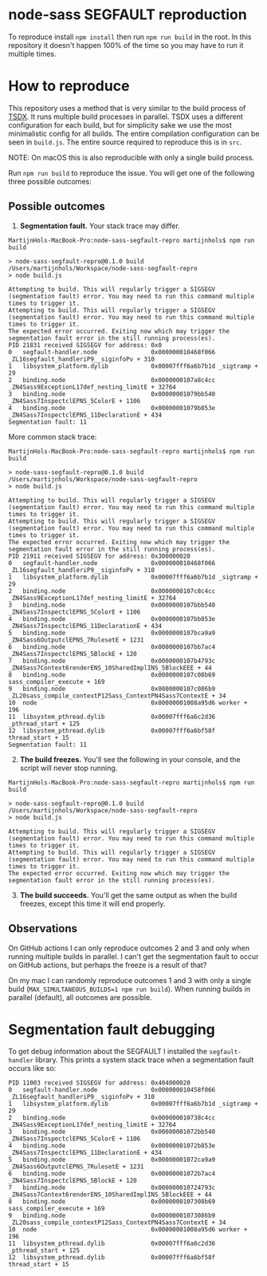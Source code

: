 # node-sass SEGFAULT reproduction

To reproduce install `npm install` then run `npm run build` in the root. In this repository it doesn't happen 100% of the time so you may have to run it multiple times.

# How to reproduce

This repository uses a method that is very similar to the build process of [TSDX](https://github.com/jaredpalmer/tsdx/). It runs multiple build processes in parallel. TSDX uses a different configuration for each build, but for simplicity sake we use the most minimalistic config for all builds. The entire compilation configuration can be seen in `build.js`. The entire source required to reproduce this is in `src`.

NOTE: On macOS this is also reproducible with only a single build process.

Run `npm run build` to reproduce the issue. You will get one of the following three possible outcomes:

## Possible outcomes

1. **Segmentation fault.** Your stack trace may differ.
```
MartijnHols-MacBook-Pro:node-sass-segfault-repro martijnhols$ npm run build

> node-sass-segfault-repro@0.1.0 build /Users/martijnhols/Workspace/node-sass-segfault-repro
> node build.js

Attempting to build. This will regularly trigger a SIGSEGV (segmentation fault) error. You may need to run this command multiple times to trigger it.
Attempting to build. This will regularly trigger a SIGSEGV (segmentation fault) error. You may need to run this command multiple times to trigger it.
The expected error occurred. Exiting now which may trigger the segmentation fault error in the still running process(es).
PID 21831 received SIGSEGV for address: 0x0
0   segfault-handler.node               0x000000010468f066 _ZL16segfault_handleriP9__siginfoPv + 310
1   libsystem_platform.dylib            0x00007fff6a6b7b1d _sigtramp + 29
2   binding.node                        0x0000000107a8c4cc _ZN4Sass9ExceptionL17def_nesting_limitE + 32764
3   binding.node                        0x00000001079bb540 _ZN4Sass7InspectclEPNS_5ColorE + 1106
4   binding.node                        0x00000001079b853e _ZN4Sass7InspectclEPNS_11DeclarationE + 434
Segmentation fault: 11
```
More common stack trace:
```
MartijnHols-MacBook-Pro:node-sass-segfault-repro martijnhols$ npm run build

> node-sass-segfault-repro@0.1.0 build /Users/martijnhols/Workspace/node-sass-segfault-repro
> node build.js

Attempting to build. This will regularly trigger a SIGSEGV (segmentation fault) error. You may need to run this command multiple times to trigger it.
Attempting to build. This will regularly trigger a SIGSEGV (segmentation fault) error. You may need to run this command multiple times to trigger it.
The expected error occurred. Exiting now which may trigger the segmentation fault error in the still running process(es).
PID 21911 received SIGSEGV for address: 0x300000020
0   segfault-handler.node               0x000000010468f066 _ZL16segfault_handleriP9__siginfoPv + 310
1   libsystem_platform.dylib            0x00007fff6a6b7b1d _sigtramp + 29
2   binding.node                        0x0000000107c8c4cc _ZN4Sass9ExceptionL17def_nesting_limitE + 32764
3   binding.node                        0x0000000107bbb540 _ZN4Sass7InspectclEPNS_5ColorE + 1106
4   binding.node                        0x0000000107bb853e _ZN4Sass7InspectclEPNS_11DeclarationE + 434
5   binding.node                        0x0000000107bca9a9 _ZN4Sass6OutputclEPNS_7RulesetE + 1231
6   binding.node                        0x0000000107bb7ac4 _ZN4Sass7InspectclEPNS_5BlockE + 120
7   binding.node                        0x0000000107b4793c _ZN4Sass7Context6renderENS_10SharedImplINS_5BlockEEE + 44
8   binding.node                        0x0000000107c08b69 sass_compiler_execute + 169
9   binding.node                        0x0000000107c086b9 _ZL20sass_compile_contextP12Sass_ContextPN4Sass7ContextE + 34
10  node                                0x00000001008a95d6 worker + 196
11  libsystem_pthread.dylib             0x00007fff6a6c2d36 _pthread_start + 125
12  libsystem_pthread.dylib             0x00007fff6a6bf58f thread_start + 15
Segmentation fault: 11
```

2. **The build freezes.** You'll see the following in your console, and the script will never stop running.

```
MartijnHols-MacBook-Pro:node-sass-segfault-repro martijnhols$ npm run build

> node-sass-segfault-repro@0.1.0 build /Users/martijnhols/Workspace/node-sass-segfault-repro
> node build.js

Attempting to build. This will regularly trigger a SIGSEGV (segmentation fault) error. You may need to run this command multiple times to trigger it.
Attempting to build. This will regularly trigger a SIGSEGV (segmentation fault) error. You may need to run this command multiple times to trigger it.
The expected error occurred. Exiting now which may trigger the segmentation fault error in the still running process(es).

```

3. **The build succeeds.** You'll get the same output as when the build freezes, except this time it will end properly.

## Observations

On GitHub actions I can only reproduce outcomes 2 and 3 and only when running multiple builds in parallel. I can't get the segmentation fault to occur on GitHub actions, but perhaps the freeze is a result of that?

On my mac I can randomly reproduce outcomes 1 and 3 with only a single build (`MAX_SIMULTANEOUS_BUILDS=1 npm run build`). When running builds in parallel (default), all outcomes are possible.

# Segmentation fault debugging

To get debug information about the SEGFAULT I installed the `segfault-handler` library. This prints a system stack trace when a segmentation fault occurs like so:

```
PID 11003 received SIGSEGV for address: 0x404000020
0   segfault-handler.node               0x000000010458f066 _ZL16segfault_handleriP9__siginfoPv + 310
1   libsystem_platform.dylib            0x00007fff6a6b7b1d _sigtramp + 29
2   binding.node                        0x000000010738c4cc _ZN4Sass9ExceptionL17def_nesting_limitE + 32764
3   binding.node                        0x00000001072bb540 _ZN4Sass7InspectclEPNS_5ColorE + 1106
4   binding.node                        0x00000001072b853e _ZN4Sass7InspectclEPNS_11DeclarationE + 434
5   binding.node                        0x00000001072ca9a9 _ZN4Sass6OutputclEPNS_7RulesetE + 1231
6   binding.node                        0x00000001072b7ac4 _ZN4Sass7InspectclEPNS_5BlockE + 120
7   binding.node                        0x000000010724793c _ZN4Sass7Context6renderENS_10SharedImplINS_5BlockEEE + 44
8   binding.node                        0x0000000107308b69 sass_compiler_execute + 169
9   binding.node                        0x00000001073086b9 _ZL20sass_compile_contextP12Sass_ContextPN4Sass7ContextE + 34
10  node                                0x00000001008a95d6 worker + 196
11  libsystem_pthread.dylib             0x00007fff6a6c2d36 _pthread_start + 125
12  libsystem_pthread.dylib             0x00007fff6a6bf58f thread_start + 15
```
